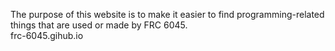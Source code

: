 The purpose of this website is to make it easier to find programming-related things that are used or made by FRC 6045.<br>
frc-6045.gihub.io 
